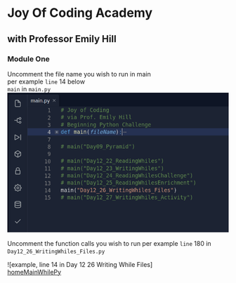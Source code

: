 # Joy Of Coding Academy
## with Professor Emily Hill
### Module One
Uncomment the file name you wish to run in main  
per example `line` 14 below  
`main` in `main.py`
![example, line 14 in main.py][homeMainPy]

[homeMainPy]: https://github.com/TurtleWolfe/Joy_Of_Coding/blob/main/Main.png?raw=true "example, line 14 in main.py"  

Uncomment the function calls you wish to run per example `line` 180 in `Day12_26_WritingWhiles_Files.py`  

![example, line 14 in Day 12 26 Writing While Files]  
[homeMainWhilePy]

[homeMainPy]: https://github.com/TurtleWolfe/Joy_Of_Coding/blob/main/Main.png?raw=true "example, line 14 in Day 12 26 Writing While Files"

[homeMainWhilePy]: https://github.com/TurtleWolfe/Joy_Of_Coding/blob/main/MainWhile.png?raw=true "example, line 14 in main.py"